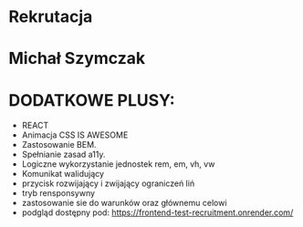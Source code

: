 # Rekrutacja

# Michał Szymczak

# DODATKOWE PLUSY:

- REACT
- Animacja CSS IS AWESOME
- Zastosowanie BEM.
- Spełnianie zasad a11y.
- Logiczne wykorzystanie jednostek rem, em, vh, vw
- Komunikat walidujący
- przycisk rozwijający i zwijający ograniczeń liń
- tryb rensponsywny
- zastosowanie sie do warunków oraz głównemu celowi
- podgląd dostępny pod: https://frontend-test-recruitment.onrender.com/

